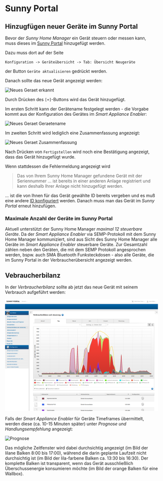 # Sunny Portal
## Hinzugfügen neuer Geräte im Sunny Portal
Bevor der *Sunny Home Manager* ein Gerät steuern oder messen kann, muss dieses im [Sunny Portal](https://www.sunnyportal.com/) hinzugefügt werden.

Dazu muss dort auf der Seite

```
Konfiguration -> Geräteübersicht -> Tab: Übersicht Neugeräte
```

der Button `Geräte aktualisieren` gedrückt werden.

Danach sollte das neue Gerät angezeigt werden:

![Neues Geraet erkannt](../pics/shm/NeuesGeraetErkannt.png)

Durch Drücken des `[+]`-Buttons wird das Gerät hinzugefügt.

Im ersten Schritt kann der Gerätename festgelegt werden - die Vorgabe kommt aus der Konfiguration des Gerätes im *Smart Appliance Enabler*:

![Neues Geraet Geraetename](../pics/shm/NeuesGeraet_Geraetename.png)

Im zweiten Schritt wird lediglich eine Zusammenfassung angezeigt:

![Neues Geraet Zusammenfassung](../pics/shm/NeuesGeraet_Zusammenfassung.png)

Nach Drücken von `Fertigstellen` wird noch eine Bestätigung angezeigt, dass das Gerät hinzugefügt wurde.

Wenn stattdessen die Fehlermeldung angezeigt wird

> Das von Ihrem Sunny Home Manager gefundene Gerät mit der Seriennummer ... ist bereits in einer anderen Anlage registriert und kann deshalb Ihrer Anlage nicht hinzugefügt werden.

... ist die von Ihnen für das Gerät gewählte ID bereits vergeben und es muß eine andere [ID konfiguriert](Appliance_DE.md#id) werden. Danach muss man das Gerät im *Sunny Portal*  erneut hinzufügen.

### Maximale Anzahl der Geräte im Sunny Portal
<a name="max-devices"></a>

Aktuell unterstützt der Sunny Home Manager *maximal 12 steuerbare Geräte*. Da der *Smart Appliance Enabler* via SEMP-Protokoll mit dem Sunny Home Manager kommuniziert, sind aus Sicht des Sunny Home Manager alle Geräte im *Smart Appliance Enabler* steuerbare Geräte. Zur Gesamtzahl zählen neben den Geräten, die mit dem SEMP Protokoll angesprochen werden, bspw. auch SMA Bluetooth Funksteckdosen - also alle Geräte, die im Sunny Portal in der Verbraucherübersicht angezeigt werden.

## Vebraucherbilanz
In der *Verbraucherbilanz* sollte ab jetzt das neue Gerät mit seinem Verbrauch aufgeführt werden:

![Verbraucherbilanz](../pics/shm/Verbraucherbilanz.png)

Falls der *Smart Appliance Enabler* für Geräte Timeframes übermittelt, werden diese (ca. 10-15 Minuten später) unter *Prognose und Handlungsempfehlung* angezeigt:

![Prognose](../pics/shm/PrognoseMitEingeplantenGeraeten.png)

Das mögliche Zeitfenster wird dabei durchsichtig angezeigt (im Bild der lilane Balken 8:00 bis 17:00), während die darin geplante Laufzeit nicht durchsichtig ist (im Bild der lila-farbene Balken ca. 13:30 bis 16:30). Der komplette Balken ist transparent, wenn das Gerät ausschließlich Überschussenergie konsumieren möchte (im Bild der orange Balken für eine Wallbox).
